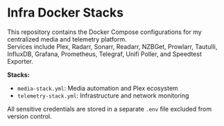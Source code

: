 # Infra Docker Stacks

This repository contains the Docker Compose configurations for my centralized media and telemetry platform.  
Services include Plex, Radarr, Sonarr, Readarr, NZBGet, Prowlarr, Tautulli, InfluxDB, Grafana, Prometheus, Telegraf, Unifi Poller, and Speedtest Exporter.

**Stacks:**
- `media-stack.yml`: Media automation and Plex ecosystem
- `telemetry-stack.yml`: Infrastructure and network monitoring

All sensitive credentials are stored in a separate `.env` file excluded from version control.
